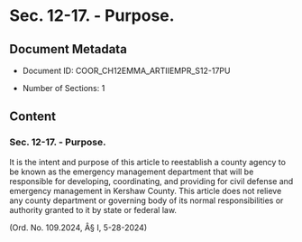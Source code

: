 # Sec. 12-17. - Purpose.

## Document Metadata

- Document ID: COOR_CH12EMMA_ARTIIEMPR_S12-17PU

- Number of Sections: 1


## Content

### Sec. 12-17. - Purpose.

It is the intent and purpose of this article to reestablish a county agency to be
known as the emergency management department that will be responsible for developing,
coordinating, and providing for civil defense and emergency management in Kershaw
County. This article does not relieve any county department or governing body of its
normal responsibilities or authority granted to it by state or federal law.


(Ord. No. 109.2024, Â§ I, 5-28-2024)

